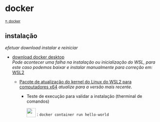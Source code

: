 # docker

<sub>[:arrow_upper_left: docker ](readme.md)<sub>

## instalação

*efetuar download instalar e reiniciar*

- [download docker desktop](https://desktop.docker.com/win/stable/amd64/Docker%20Desktop%20Installer.exe?utm_source=docker&utm_medium=webreferral&utm_campaign=dd-smartbutton&utm_location=header)
<br/>*Pode acontecer uma falha na instalação ou inicialização do WSL, para este caso podemos baixar e instalar manualmente para correção em:* 
[WSL2](https://docs.microsoft.com/pt-br/windows/wsl/install-win10#step-4---download-the-linux-kernel-update-package)
    - [Pacote de atualização do kernel do Linux do WSL2 para computadores x64](https://docs.microsoft.com/pt-br/windows/wsl/install-manual) *atualize para a versão mais recente*.

        - Teste de execução para validar a instalação (therminal de comandos)

            <sub><image src="../../../imgs/therminal-console.png" width="30px" height="30px" /></sub> : `docker container run hello-world`

